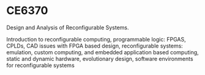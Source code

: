 # CE6370
Design and Analysis of Reconfigurable Systems.

Introduction to reconfigurable computing, programmable logic: FPGAS, CPLDs, CAD issues with FPGA based design, reconfigurable systems: emulation, custom computing, and embedded application based computing, static and dynamic hardware, evolutionary design, software environments for reconfigurable systems
